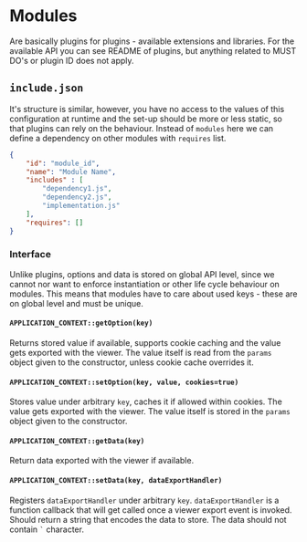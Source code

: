 # Modules

Are basically plugins for plugins - available extensions and libraries.
For the available API you can see README of plugins, but anything related to
MUST DO's or plugin ID does not apply.



## `include.json`
It's structure is similar, however, you have no access to the values of
this configuration at runtime and the set-up should be more or less static,
so that plugins can rely on the behaviour. Instead of `modules` here we can
define a dependency on other modules with `requires` list.
````json
{
    "id": "module_id",
    "name": "Module Name",
    "includes" : [
        "dependency1.js",
        "dependency2.js",
        "implementation.js"
    ],
    "requires": []
}
````


### Interface
Unlike plugins, options and data is stored on global API level, since we cannot nor want to enforce instantiation 
or other life cycle behaviour on modules. This means that modules have to care about used keys - these are on global 
level and must be unique.

#### `APPLICATION_CONTEXT::getOption(key)`
Returns stored value if available, supports cookie caching and the value gets exported with the viewer. The value itself is
read from the `params` object given to the constructor, unless cookie cache overrides it.

#### `APPLICATION_CONTEXT::setOption(key, value, cookies=true)`
Stores value under arbitrary `key`, caches it if allowed within cookies. The value gets exported with the viewer. 
The value itself is stored in the `params` object given to the constructor.

#### `APPLICATION_CONTEXT::getData(key)`
Return data exported with the viewer if available.

#### `APPLICATION_CONTEXT::setData(key, dataExportHandler)`
Registers `dataExportHandler` under arbitrary `key`. `dataExportHandler` is a function callback that
will get called once a viewer export event is invoked. Should return a string that encodes the data to store.
The data should not contain `` ` `` character.

